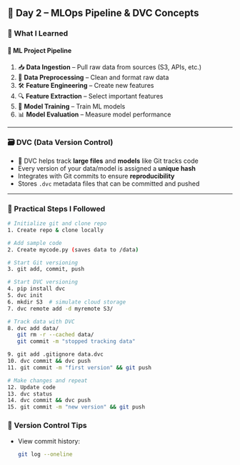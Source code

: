 ## 📘 Day 2 – MLOps Pipeline & DVC Concepts

### 🧠 What I Learned

#### 🔁 ML Project Pipeline
1. 📥 **Data Ingestion** – Pull raw data from sources (S3, APIs, etc.)  
2. 🧹 **Data Preprocessing** – Clean and format raw data  
3. 🛠️ **Feature Engineering** – Create new features  
4. 🔍 **Feature Extraction** – Select important features  
5. 🤖 **Model Training** – Train ML models  
6. 📊 **Model Evaluation** – Measure model performance  

---

### 🗃️ DVC (Data Version Control)

- 🧬 DVC helps track **large files** and **models** like Git tracks code  
- Every version of your data/model is assigned a **unique hash**  
- Integrates with Git commits to ensure **reproducibility**  
- Stores `.dvc` metadata files that can be committed and pushed  

---

### 🔧 Practical Steps I Followed

```bash
# Initialize git and clone repo
1. Create repo & clone locally

# Add sample code
2. Create mycode.py (saves data to /data)

# Start Git versioning
3. git add, commit, push

# Start DVC versioning
4. pip install dvc
5. dvc init
6. mkdir S3  # simulate cloud storage
7. dvc remote add -d myremote S3/

# Track data with DVC
8. dvc add data/
   git rm -r --cached data/
   git commit -m "stopped tracking data"

9. git add .gitignore data.dvc
10. dvc commit && dvc push
11. git commit -m "first version" && git push

# Make changes and repeat
12. Update code
13. dvc status
14. dvc commit && dvc push
15. git commit -m "new version" && git push
```


### 🔄 Version Control Tips

- View commit history:  
  ```bash
  git log --oneline
  ```
